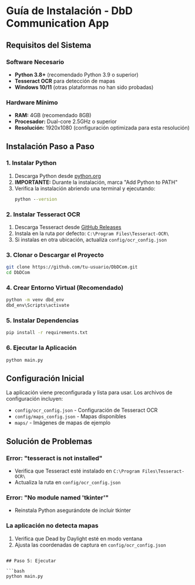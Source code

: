 # Guía de Instalación - DbD Communication App

## Requisitos del Sistema

### Software Necesario
- **Python 3.8+** (recomendado Python 3.9 o superior)
- **Tesseract OCR** para detección de mapas
- **Windows 10/11** (otras plataformas no han sido probadas)

### Hardware Mínimo
- **RAM:** 4GB (recomendado 8GB)
- **Procesador:** Dual-core 2.5GHz o superior
- **Resolución:** 1920x1080 (configuración optimizada para esta resolución)

## Instalación Paso a Paso

### 1. Instalar Python
1. Descarga Python desde [python.org](https://www.python.org/downloads/)
2. **IMPORTANTE:** Durante la instalación, marca "Add Python to PATH"
3. Verifica la instalación abriendo una terminal y ejecutando:
   ```cmd
   python --version
   ```

### 2. Instalar Tesseract OCR
1. Descarga Tesseract desde [GitHub Releases](https://github.com/UB-Mannheim/tesseract/wiki)
2. Instala en la ruta por defecto: `C:\Program Files\Tesseract-OCR\`
3. Si instalas en otra ubicación, actualiza `config/ocr_config.json`

### 3. Clonar o Descargar el Proyecto
```bash
git clone https://github.com/tu-usuario/DbDCom.git
cd DbDCom
```

### 4. Crear Entorno Virtual (Recomendado)
```cmd
python -m venv dbd_env
dbd_env\Scripts\activate
```

### 5. Instalar Dependencias
```cmd
pip install -r requirements.txt
```

### 6. Ejecutar la Aplicación
```cmd
python main.py
```

## Configuración Inicial

La aplicación viene preconfigurada y lista para usar. Los archivos de configuración incluyen:

- `config/ocr_config.json` - Configuración de Tesseract OCR
- `config/maps_config.json` - Mapas disponibles
- `maps/` - Imágenes de mapas de ejemplo

## Solución de Problemas

### Error: "tesseract is not installed"
- Verifica que Tesseract esté instalado en `C:\Program Files\Tesseract-OCR\`
- Actualiza la ruta en `config/ocr_config.json`

### Error: "No module named 'tkinter'"
- Reinstala Python asegurándote de incluir tkinter

### La aplicación no detecta mapas
1. Verifica que Dead by Daylight esté en modo ventana
2. Ajusta las coordenadas de captura en `config/ocr_config.json`
```

## Paso 5: Ejecutar

```bash
python main.py
```
